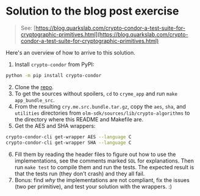 # Solution to the blog post exercise

> See: [https://blog.quarkslab.com/crypto-condor-a-test-suite-for-cryptographic-primitives.html](https://blog.quarkslab.com/crypto-condor-a-test-suite-for-cryptographic-primitives.html)

Here's an overview of how to arrive to this solution.

1. Install `crypto-condor` from PyPI:

```bash
python -m pip install crypto-condor
```

2. Clone the [repo](https://github.com/ANSSI-FR/cry-me).
3. To get the sources without spoilers, `cd` to `cryme_app` and run `make
   app_bundle_src`.
4. From the resulting `cry.me.src.bundle.tar.gz`, copy the `aes`, `sha`, and
   `utilities` directories from `olm-sdk/sources/lib/crypto-algorithms` to the
   directory where this README and Makefile are.
5. Get the AES and SHA wrappers:

```bash
crypto-condor-cli get-wrapper AES --language C
crypto-condor-cli get-wrapper SHA --language C
```

6. Fill them by reading the header files to figure out how to use the
   implementations, see the comments marked `SOL` for explanations. Then run
   `make test` to compile them and run the tests. The expected result is that
   the tests run (they don't crash) and they all fail.
7. Bonus: find *why* the implementations are not compliant, fix the issues (two
   per primitive), and test your solution with the wrappers. :)
